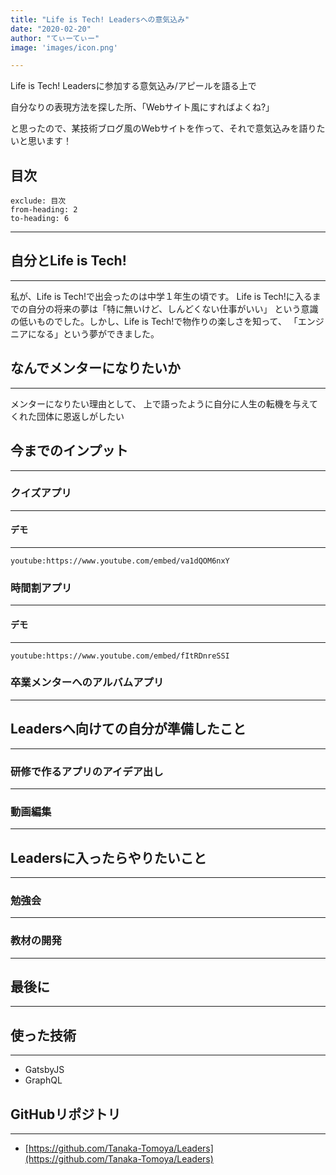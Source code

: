 ```yaml
---
title: "Life is Tech! Leadersへの意気込み"
date: "2020-02-20"
author: "てぃーてぃー"
image: 'images/icon.png'

---
```

Life is Tech! Leadersに参加する意気込み/アピールを語る上で

自分なりの表現方法を探した所、「Webサイト風にすればよくね?」

と思ったので、某技術ブログ風のWebサイトを作って、それで意気込みを語りたいと思います！

## 目次 

```toc
exclude: 目次
from-heading: 2
to-heading: 6
```
------------------------
## 自分とLife is Tech!
-------------------------
私が、Life is Tech!で出会ったのは中学１年生の頃です。
Life is Tech!に入るまでの自分の将来の夢は「特に無いけど、しんどくない仕事がいい」
という意識の低いものでした。しかし、Life is Tech!で物作りの楽しさを知って、
「エンジニアになる」という夢ができました。

## なんでメンターになりたいか
-------------------------
メンターになりたい理由として、
上で語ったように自分に人生の転機を与えてくれた団体に恩返しがしたい

## 今までのインプット
-------------------------
  ### クイズアプリ
-------------------------
  #### デモ
-------------------------
`youtube:https://www.youtube.com/embed/va1dQOM6nxY`

  ### 時間割アプリ
-------------------------
  #### デモ
-------------------------
`youtube:https://www.youtube.com/embed/fItRDnreSSI`

  ### 卒業メンターへのアルバムアプリ
-------------------------
## Leadersへ向けての自分が準備したこと
-------------------------
  ### 研修で作るアプリのアイデア出し
-------------------------
  ### 動画編集
-------------------------
## Leadersに入ったらやりたいこと
-------------------------
  ### 勉強会
-------------------------
  ### 教材の開発
-------------------------
## 最後に
-------------------------
## 使った技術
-------------------------
- GatsbyJS
- GraphQL

## GitHubリポジトリ
-------------------------
- [https://github.com/Tanaka-Tomoya/Leaders](https://github.com/Tanaka-Tomoya/Leaders)